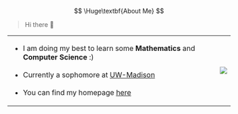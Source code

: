 $$
\Huge\textbf{About Me}
$$

> Hi there 👋


<table>
  <tr>
    <td>
  <span style="height: 150px">
    <ul>
        <li> I am doing my best to learn some <strong>Mathematics</strong> and <strong>Computer Science</strong> :)</li><br>
        <li> Currently a sophomore at <a href="https://www.wisc.edu">UW-Madison</a></li><br>
        <li> You can find my homepage <a href="https://p.wuct.site"><u>here</u></a> </li>
    </ul>
  </span>
      </td>
    <td>
  <span style="150px">
    <a href="https://github.com/anuraghazra/github-readme-stats">
      <img src="https://github-readme-stats-beta-hazel-93.vercel.app/api/top-langs?layout=donut&username=wuc9521&theme=transparent&count-private=true&langs_count=7&custom_title=most-used%20languages&hide=css&exclude_repo=wuc9521.github.io,notes,github-readme-stats,TransferWiki,onedrive-vercel-index,static,notes,wiki,build-your-own-x,500lines,ReCDroid,burt">
    </a>
  </span>
      </td>
  </tr>
</table>


